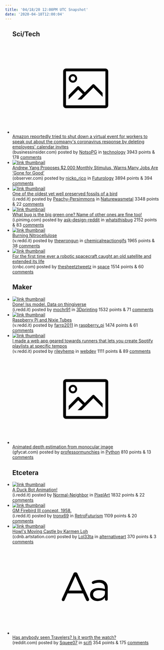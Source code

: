 ```yaml
---
title: '04/18/20 12:00PM UTC Snapshot'
date: '2020-04-18T12:00:04'
---
```

<ul>
<h2>Sci/Tech</h2>

<li><a href='https://www.businessinsider.com/amazon-attempted-shut-down-warehouse-conditions-protest-deleted-calendar-invite-2020-4'><svg version='1.1' viewBox='-34 -14 104 64' preserveAspectRatio='xMidYMid meet' xmlns='http://www.w3.org/2000/svg' xmlns:xlink='http://www.w3.org/1999/xlink'>
    <title>link thumbnail</title>
    <path d='M32,4H4A2,2,0,0,0,2,6V30a2,2,0,0,0,2,2H32a2,2,0,0,0,2-2V6A2,2,0,0,0,32,4ZM4,30V6H32V30Z'></path>
    <path d='M8.92,14a3,3,0,1,0-3-3A3,3,0,0,0,8.92,14Zm0-4.6A1.6,1.6,0,1,1,7.33,11,1.6,1.6,0,0,1,8.92,9.41Z'></path>
    <path d='M22.78,15.37l-5.4,5.4-4-4a1,1,0,0,0-1.41,0L5.92,22.9v2.83l6.79-6.79L16,22.18l-3.75,3.75H15l8.45-8.45L30,24V21.18l-5.81-5.81A1,1,0,0,0,22.78,15.37Z'></path>
    </svg></a><div><div class='linkTitle'><a href='https://www.businessinsider.com/amazon-attempted-shut-down-warehouse-conditions-protest-deleted-calendar-invite-2020-4'>Amazon reportedly tried to shut down a virtual event for workers to speak out about the company's coronavirus response by deleting employees' calendar invites</a></div>(businessinsider.com) posted by <a href='https://www.reddit.com/user/NotsoPG'>NotsoPG</a> in <a href='https://www.reddit.com/r/technology'>technology</a> 3943 points & 178 <a href='https://www.reddit.com/r/technology/comments/g3e3y1/amazon_reportedly_tried_to_shut_down_a_virtual/'>comments</a></div></li>

<li><a href='https://observer.com/2020/04/us-retail-march-decline-covid19-andrew-yang-ubi-proposal/'><img src='https://b.thumbs.redditmedia.com/nO6uvZm2j375b0dDi2uOi9T6RWYcXntl-BiQhY3IS8U.jpg' alt='link thumbnail'></a><div><div class='linkTitle'><a href='https://observer.com/2020/04/us-retail-march-decline-covid19-andrew-yang-ubi-proposal/'>Andrew Yang Proposes $2,000 Monthly Stimulus, Warns Many Jobs Are ‘Gone for Good’</a></div>(observer.com) posted by <a href='https://www.reddit.com/user/nicko_rico'>nicko_rico</a> in <a href='https://www.reddit.com/r/Futurology'>Futurology</a> 3894 points & 394 <a href='https://www.reddit.com/r/Futurology/comments/g3kdir/andrew_yang_proposes_2000_monthly_stimulus_warns/'>comments</a></div></li>

<li><a href='https://i.redd.it/lgqnk9xlndt41.jpg'><img src='https://b.thumbs.redditmedia.com/UYPzGjtBNqaOT_CEOD6HWNwbkrfPZbqCz1c4j9sICSs.jpg' alt='link thumbnail'></a><div><div class='linkTitle'><a href='https://i.redd.it/lgqnk9xlndt41.jpg'>One of the oldest yet well preserved fossils of a bird</a></div>(i.redd.it) posted by <a href='https://www.reddit.com/user/Peachy-Persimmons'>Peachy-Persimmons</a> in <a href='https://www.reddit.com/r/Naturewasmetal'>Naturewasmetal</a> 3348 points & 22 <a href='https://www.reddit.com/r/Naturewasmetal/comments/g31oit/one_of_the_oldest_yet_well_preserved_fossils_of_a/'>comments</a></div></li>

<li><a href='https://i.pinimg.com/564x/2c/78/c0/2c78c061890bb681f2238931f6af5c59.jpg'><img src='https://a.thumbs.redditmedia.com/owbiaUfxnydZ_8IqdAeIzNnwsvOZqLfyUrzc5O1RrH8.jpg' alt='link thumbnail'></a><div><div class='linkTitle'><a href='https://i.pinimg.com/564x/2c/78/c0/2c78c061890bb681f2238931f6af5c59.jpg'>What bug is the big green one? Name of other ones are fine too!</a></div>(i.pinimg.com) posted by <a href='https://www.reddit.com/user/ask-design-reddit'>ask-design-reddit</a> in <a href='https://www.reddit.com/r/whatsthisbug'>whatsthisbug</a> 2152 points & 83 <a href='https://www.reddit.com/r/whatsthisbug/comments/g32ctm/what_bug_is_the_big_green_one_name_of_other_ones/'>comments</a></div></li>

<li><a href='https://v.redd.it/h7bxqcet5dt41'><img src='https://b.thumbs.redditmedia.com/4yTdBprSXkOAvrp-6Jx-Qp2BL1AOpJo6QKNj6T48M5E.jpg' alt='link thumbnail'></a><div><div class='linkTitle'><a href='https://v.redd.it/h7bxqcet5dt41'>Burning Nitrocellulose</a></div>(v.redd.it) posted by <a href='https://www.reddit.com/user/thewrongun'>thewrongun</a> in <a href='https://www.reddit.com/r/chemicalreactiongifs'>chemicalreactiongifs</a> 1965 points & 38 <a href='https://www.reddit.com/r/chemicalreactiongifs/comments/g39axv/burning_nitrocellulose/'>comments</a></div></li>

<li><a href='https://www.cnbc.com/2020/04/17/northrop-grumman-mev-1-spacecraft-services-intelsat-901-satellite.html'><img src='https://b.thumbs.redditmedia.com/w71Q53IQ888r8ls3crPLp0nn3scBOmYEBwcMMM-G0uA.jpg' alt='link thumbnail'></a><div><div class='linkTitle'><a href='https://www.cnbc.com/2020/04/17/northrop-grumman-mev-1-spacecraft-services-intelsat-901-satellite.html'>For the first time ever a robotic spacecraft caught an old satellite and extended its life</a></div>(cnbc.com) posted by <a href='https://www.reddit.com/user/thesheetztweetz'>thesheetztweetz</a> in <a href='https://www.reddit.com/r/space'>space</a> 1514 points & 60 <a href='https://www.reddit.com/r/space/comments/g324vm/for_the_first_time_ever_a_robotic_spacecraft/'>comments</a></div></li>

<h2>Maker</h2>

<li><a href='https://i.redd.it/kubbdz16wet41.jpg'><img src='https://b.thumbs.redditmedia.com/dGq1Y-1E4rZu3u8OoK4gzxFLwVpDJm8atfKZtPIb7yU.jpg' alt='link thumbnail'></a><div><div class='linkTitle'><a href='https://i.redd.it/kubbdz16wet41.jpg'>Done! Iss model. Data on thingiverse</a></div>(i.redd.it) posted by <a href='https://www.reddit.com/user/mochr91'>mochr91</a> in <a href='https://www.reddit.com/r/3Dprinting'>3Dprinting</a> 1532 points & 71 <a href='https://www.reddit.com/r/3Dprinting/comments/g3694h/done_iss_model_data_on_thingiverse/'>comments</a></div></li>

<li><a href='https://v.redd.it/2lz349t1vgt41'><img src='https://b.thumbs.redditmedia.com/icBznZz623UD-xWhLVgCfdEbdoTllrvBGg7sMGTLcPM.jpg' alt='link thumbnail'></a><div><div class='linkTitle'><a href='https://v.redd.it/2lz349t1vgt41'>Raspberry Pi and Nixie Tubes</a></div>(v.redd.it) posted by <a href='https://www.reddit.com/user/farrp2011'>farrp2011</a> in <a href='https://www.reddit.com/r/raspberry_pi'>raspberry_pi</a> 1474 points & 61 <a href='https://www.reddit.com/r/raspberry_pi/comments/g3djoa/raspberry_pi_and_nixie_tubes/'>comments</a></div></li>

<li><a href='https://v.redd.it/6q5baraw4ft41'><img src='https://b.thumbs.redditmedia.com/BGjI6Pc-mlrulJ88p8Hx_qMMgPQWFXMxKAwS9eeeT1k.jpg' alt='link thumbnail'></a><div><div class='linkTitle'><a href='https://v.redd.it/6q5baraw4ft41'>I made a web app geared towards runners that lets you create Spotify playlists at specific tempos</a></div>(v.redd.it) posted by <a href='https://www.reddit.com/user/rileyhemp'>rileyhemp</a> in <a href='https://www.reddit.com/r/webdev'>webdev</a> 1111 points & 89 <a href='https://www.reddit.com/r/webdev/comments/g377ka/i_made_a_web_app_geared_towards_runners_that_lets/'>comments</a></div></li>

<li><a href='https://gfycat.com/silentcanineborderterrier-estimation-tensorflow-monocular-estimate-machine'><svg version='1.1' viewBox='-34 -14 104 64' preserveAspectRatio='xMidYMid meet' xmlns='http://www.w3.org/2000/svg' xmlns:xlink='http://www.w3.org/1999/xlink'>
    <title>link thumbnail</title>
    <path d='M32,4H4A2,2,0,0,0,2,6V30a2,2,0,0,0,2,2H32a2,2,0,0,0,2-2V6A2,2,0,0,0,32,4ZM4,30V6H32V30Z'></path>
    <path d='M8.92,14a3,3,0,1,0-3-3A3,3,0,0,0,8.92,14Zm0-4.6A1.6,1.6,0,1,1,7.33,11,1.6,1.6,0,0,1,8.92,9.41Z'></path>
    <path d='M22.78,15.37l-5.4,5.4-4-4a1,1,0,0,0-1.41,0L5.92,22.9v2.83l6.79-6.79L16,22.18l-3.75,3.75H15l8.45-8.45L30,24V21.18l-5.81-5.81A1,1,0,0,0,22.78,15.37Z'></path>
    </svg></a><div><div class='linkTitle'><a href='https://gfycat.com/silentcanineborderterrier-estimation-tensorflow-monocular-estimate-machine'>Animated depth estimation from monocular image</a></div>(gfycat.com) posted by <a href='https://www.reddit.com/user/professormunchies'>professormunchies</a> in <a href='https://www.reddit.com/r/Python'>Python</a> 810 points & 13 <a href='https://www.reddit.com/r/Python/comments/g32ig1/animated_depth_estimation_from_monocular_image/'>comments</a></div></li>

<h2>Etcetera</h2>

<li><a href='https://i.redd.it/gq2peozp0it41.gif'><img src='https://a.thumbs.redditmedia.com/tsPiCJ3lGxythb-o4IrShYqQLCwRDsXvVZYSdZixIJ4.jpg' alt='link thumbnail'></a><div><div class='linkTitle'><a href='https://i.redd.it/gq2peozp0it41.gif'>A Duck Bot Animation!</a></div>(i.redd.it) posted by <a href='https://www.reddit.com/user/Normal-Neighbor'>Normal-Neighbor</a> in <a href='https://www.reddit.com/r/PixelArt'>PixelArt</a> 1832 points & 22 <a href='https://www.reddit.com/r/PixelArt/comments/g3h1fy/a_duck_bot_animation/'>comments</a></div></li>

<li><a href='https://i.redd.it/trkkq1j6igt41.jpg'><img src='https://b.thumbs.redditmedia.com/gGSnpt-oP2zowkDHnAWI7dvVmDM1R0PhgUJKFgsWFrA.jpg' alt='link thumbnail'></a><div><div class='linkTitle'><a href='https://i.redd.it/trkkq1j6igt41.jpg'>GM Firebird III concept, 1958.</a></div>(i.redd.it) posted by <a href='https://www.reddit.com/user/tronx69'>tronx69</a> in <a href='https://www.reddit.com/r/RetroFuturism'>RetroFuturism</a> 1109 points & 20 <a href='https://www.reddit.com/r/RetroFuturism/comments/g3cabe/gm_firebird_iii_concept_1958/'>comments</a></div></li>

<li><a href='https://cdnb.artstation.com/p/assets/images/images/025/393/051/large/karmen-loh-howl-compressed.jpg'><img src='https://b.thumbs.redditmedia.com/sBKNMOVLnlQwbHcyFhnxrsNoUdn8FzK6LChSQ7mPA0c.jpg' alt='link thumbnail'></a><div><div class='linkTitle'><a href='https://cdnb.artstation.com/p/assets/images/images/025/393/051/large/karmen-loh-howl-compressed.jpg'>Howl's Moving Castle by Karmen Loh</a></div>(cdnb.artstation.com) posted by <a href='https://www.reddit.com/user/Lol33ta'>Lol33ta</a> in <a href='https://www.reddit.com/r/alternativeart'>alternativeart</a> 370 points & 3 <a href='https://www.reddit.com/r/alternativeart/comments/g33ngn/howls_moving_castle_by_karmen_loh/'>comments</a></div></li>

<li><a href='https://www.reddit.com/r/scifi/comments/g3de8z/has_anybody_seen_travelers_is_it_worth_the_watch/'><svg version='1.1' viewBox='-34 -12 104 64' preserveAspectRatio='xMidYMid slice' xmlns='http://www.w3.org/2000/svg' xmlns:xlink='http://www.w3.org/1999/xlink'>
    <title>text link thumbnail</title>
    <path d='M12.19,8.84a1.45,1.45,0,0,0-1.4-1h-.12a1.46,1.46,0,0,0-1.42,1L1.14,26.56a1.29,1.29,0,0,0-.14.59,1,1,0,0,0,1,1,1.12,1.12,0,0,0,1.08-.77l2.08-4.65h11l2.08,4.59a1.24,1.24,0,0,0,1.12.83,1.08,1.08,0,0,0,1.08-1.08,1.64,1.64,0,0,0-.14-.57ZM6.08,20.71l4.59-10.22,4.6,10.22Z'>
    </path>
    <path d='M32.24,14.78A6.35,6.35,0,0,0,27.6,13.2a11.36,11.36,0,0,0-4.7,1,1,1,0,0,0-.58.89,1,1,0,0,0,.94.92,1.23,1.23,0,0,0,.39-.08,8.87,8.87,0,0,1,3.72-.81c2.7,0,4.28,1.33,4.28,3.92v.5a15.29,15.29,0,0,0-4.42-.61c-3.64,0-6.14,1.61-6.14,4.64v.05c0,2.95,2.7,4.48,5.37,4.48a6.29,6.29,0,0,0,5.19-2.48V26.9a1,1,0,0,0,1,1,1,1,0,0,0,1-1.06V19A5.71,5.71,0,0,0,32.24,14.78Zm-.56,7.7c0,2.28-2.17,3.89-4.81,3.89-1.94,0-3.61-1.06-3.61-2.86v-.06c0-1.8,1.5-3,4.2-3a15.2,15.2,0,0,1,4.22.61Z'>
    </path>
    </svg></a><div><div class='linkTitle'><a href='https://www.reddit.com/r/scifi/comments/g3de8z/has_anybody_seen_travelers_is_it_worth_the_watch/'>Has anybody seen Travelers? Is it worth the watch?</a></div>(reddit.com) posted by <a href='https://www.reddit.com/user/Squee07'>Squee07</a> in <a href='https://www.reddit.com/r/scifi'>scifi</a> 354 points & 175 <a href='https://www.reddit.com/r/scifi/comments/g3de8z/has_anybody_seen_travelers_is_it_worth_the_watch/'>comments</a></div></li>

</ul>
